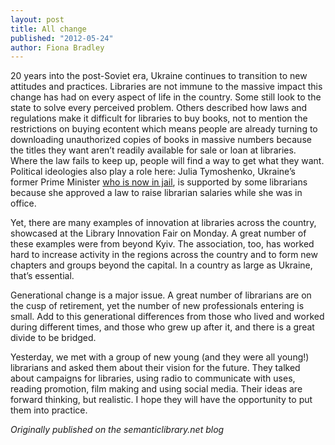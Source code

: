 ```yaml
---
layout: post
title: All change
published: "2012-05-24"
author: Fiona Bradley
---
```


20 years into the post-Soviet era, Ukraine continues to transition to new attitudes and practices. Libraries are not immune to the massive impact this change has had on every aspect of life in the country. Some still look to the state to solve every perceived problem. Others described how laws and regulations make it difficult for libraries to buy books, not to mention the restrictions on buying econtent which means people are already turning to downloading unauthorized copies of books in massive numbers because the titles they want aren’t readily available for sale or loan at libraries. Where the law fails to keep up, people will find a way to get what they want. Political ideologies also play a role here: Julia Tymoshenko, Ukraine’s former Prime Minister [who is now in jail](http://www.guardian.co.uk/world/2012/may/16/yulia-tymoshenko-appeal-euro-2012), is supported by some librarians because she approved a law to raise librarian salaries while she was in office.

Yet, there are many examples of innovation at libraries across the country, showcased at the Library Innovation Fair on Monday. A great number of these examples were from beyond Kyiv. The association, too, has worked hard to increase activity in the regions across the country and to form new chapters and groups beyond the capital. In a country as large as Ukraine, that’s essential.

Generational change is a major issue. A great number of librarians are on the cusp of retirement, yet the number of new professionals entering is small. Add to this generational differences from those who lived and worked during different times, and those who grew up after it, and there is a great divide to be bridged.

Yesterday, we met with a group of new young (and they were all young!) librarians and asked them about their vision for the future. They talked about campaigns for libraries, using radio to communicate with uses, reading promotion, film making and using social media. Their ideas are forward thinking, but realistic. I hope they will have the opportunity to put them into practice.

_Originally published on the semanticlibrary.net blog_
